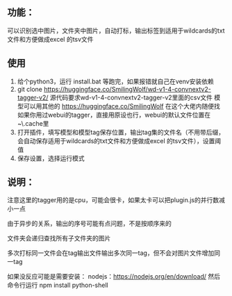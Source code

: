 ## 功能：
可以识别选中图片，文件夹中图片，自动打标，输出标签到适用于wildcards的txt文件和方便做成excel 的tsv文件

## 使用
1. 给个python3，运行 install.bat 等跑完，如果报错就自己在venv安装依赖
2. git clone https://huggingface.co/SmilingWolf/wd-v1-4-convnextv2-tagger-v2/
源代码要求wd-v1-4-convnextv2-tagger-v2里面的csv文件
模型可以用其他的 https://huggingface.co/SmilingWolf 在这个大佬内随便找
如果你用过webui的tagger，直接用原设也行，webui的默认文件位置在~\\.cache里
3. 打开插件，填写模型和模型tag保存位置，输出tag集的文件名（不用带后缀，会自动保存适用于wildcards的txt文件和方便做成excel 的tsv文件），设置阈值
4. 保存设置，选择运行模式




## 说明：
注意这里的tagger用的是cpu，可能会很卡，如果太卡可以把plugin.js的并行数减小一点

由于异步的关系，输出的序号可能有点问题，不是按顺序来的

文件夹会递归查找所有子文件夹的图片

多次打标同一文件会在tag输出文件输出多次同一tag，但不会对图片文件增加同一tag

如果没反应可能是需要安装：
nodejs：https://nodejs.org/en/download/
然后命令行运行
npm install python-shell
